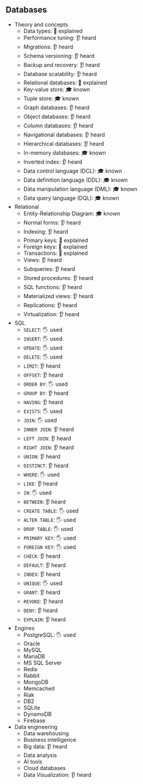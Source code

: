 ## Databases

- Theory and concepts
  - Data types: 🙋 explained
  - Performance tuning: 👂 heard
  - Migrations: 👂 heard
  - Schema versioning: 👂 heard
  - Backup and recovery: 👂 heard
  - Database scalability: 👂 heard
  - Relational databases: 🙋 explained
  - Key-value store: 🎓 known
  - Tuple store: 🎓 known
  - Graph databases: 👂 heard
  - Object databases: 👂 heard
  - Column databases: 👂 heard
  - Navigational databases: 👂 heard
  - Hierarchical databases: 👂 heard
  - In-memory databases: 🎓 known
  - Inverted index: 👂 heard
  - Data control language (DCL): 🎓 known
  - Data definition language (DDL): 🎓 known
  - Data manipulation language (DML): 🎓 known
  - Data query language (DQL): 🎓 known
- Relational
  - Entity-Relationship Diagram: 🎓 known
  - Normal forms: 👂 heard
  - Indexing: 👂 heard
  - Primary keys: 🙋 explained
  - Foreign keys: 🙋 explained
  - Transactions: 🙋 explained
  - Views: 👂 heard
  - Subqueries: 👂 heard
  - Stored procedures: 👂 heard
  - SQL functions: 👂 heard
  - Materialized views: 👂 heard
  - Replications: 👂 heard
  - Virtualization: 👂 heard
- SQL
  - `SELECT`: 🖐️ used
  - `INSERT`: 🖐️ used
  - `UPDATE`: 🖐️ used
  - `DELETE`: 🖐️ used
  - `LIMIT`: 👂 heard
  - `OFFSET`: 👂 heard
  - `ORDER BY`: 🖐️ used
  - `GROUP BY`: 👂 heard
  - `HAVING`: 👂 heard
  - `EXISTS`: 🖐️ used
  - `JOIN`: 🖐️ used
  - `INNER JOIN`: 👂 heard
  - `LEFT JOIN`: 👂 heard
  - `RIGHT JOIN`: 👂 heard
  - `UNION`: 👂 heard
  - `DISTINCT`: 👂 heard
  - `WHERE`: 🖐️ used
  - `LIKE`: 👂 heard
  - `IN`: 🖐️ used
  - `BETWEEN`: 👂 heard
  - `CREATE TABLE`: 🖐️ used
  - `ALTER TABLE`: 🖐️ used
  - `DROP TABLE`: 🖐️ used
  - `PRIMARY KEY`: 🖐️ used
  - `FOREIGN KEY`: 🖐️ used
  - `CHECK`: 👂 heard
  - `DEFAULT`: 👂 heard
  - `INDEX`: 👂 heard
  - `UNIQUE`: 🖐️ used
  - `GRANT`: 👂 heard
  - `REVOKE`: 👂 heard
  - `DENY`: 👂 heard
  - `EXPLAIN`: 👂 heard
- Engines
  - PostgreSQL: 🖐️ used
  - Oracle
  - MySQL
  - MariaDB
  - MS SQL Server
  - Redis
  - Rabbit
  - MongoDB
  - Memcached
  - Riak
  - DB2
  - SQLite
  - DynamoDB
  - Firebase
- Data engineering
  - Data warehousing
  - Business intelligence
  - Big data: 👂 heard
  - Data analysis
  - AI tools
  - Cloud databases
  - Data Visualization: 👂 heard
